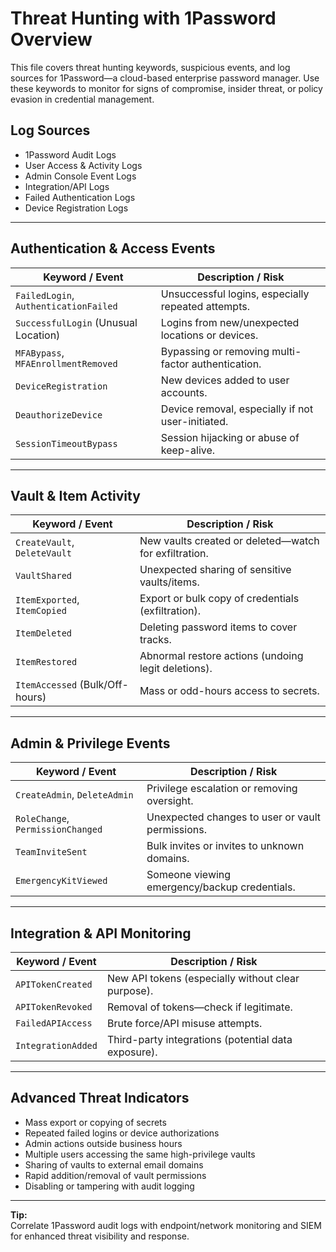# Threat Hunting with 1Password Overview

This file covers threat hunting keywords, suspicious events, and log sources for 1Password—a cloud-based enterprise password manager. Use these keywords to monitor for signs of compromise, insider threat, or policy evasion in credential management.

## Log Sources
- 1Password Audit Logs  
- User Access & Activity Logs  
- Admin Console Event Logs  
- Integration/API Logs  
- Failed Authentication Logs  
- Device Registration Logs  

---

## Authentication & Access Events

| **Keyword / Event**                  | **Description / Risk**                                   |
| ------------------------------------ | -------------------------------------------------------- |
| `FailedLogin`, `AuthenticationFailed`| Unsuccessful logins, especially repeated attempts.       |
| `SuccessfulLogin` (Unusual Location) | Logins from new/unexpected locations or devices.         |
| `MFABypass`, `MFAEnrollmentRemoved`  | Bypassing or removing multi-factor authentication.       |
| `DeviceRegistration`                 | New devices added to user accounts.                      |
| `DeauthorizeDevice`                  | Device removal, especially if not user-initiated.        |
| `SessionTimeoutBypass`               | Session hijacking or abuse of keep-alive.                |

---

## Vault & Item Activity

| **Keyword / Event**                   | **Description / Risk**                                |
| ------------------------------------- | ----------------------------------------------------- |
| `CreateVault`, `DeleteVault`          | New vaults created or deleted—watch for exfiltration. |
| `VaultShared`                         | Unexpected sharing of sensitive vaults/items.         |
| `ItemExported`, `ItemCopied`          | Export or bulk copy of credentials (exfiltration).    |
| `ItemDeleted`                         | Deleting password items to cover tracks.              |
| `ItemRestored`                        | Abnormal restore actions (undoing legit deletions).   |
| `ItemAccessed` (Bulk/Off-hours)       | Mass or odd-hours access to secrets.                  |

---

## Admin & Privilege Events

| **Keyword / Event**                 | **Description / Risk**                                  |
| ----------------------------------- | ------------------------------------------------------- |
| `CreateAdmin`, `DeleteAdmin`        | Privilege escalation or removing oversight.             |
| `RoleChange`, `PermissionChanged`   | Unexpected changes to user or vault permissions.        |
| `TeamInviteSent`                    | Bulk invites or invites to unknown domains.             |
| `EmergencyKitViewed`                | Someone viewing emergency/backup credentials.           |

---

## Integration & API Monitoring

| **Keyword / Event**         | **Description / Risk**                                 |
| --------------------------- | ------------------------------------------------------ |
| `APITokenCreated`           | New API tokens (especially without clear purpose).     |
| `APITokenRevoked`           | Removal of tokens—check if legitimate.                 |
| `FailedAPIAccess`           | Brute force/API misuse attempts.                       |
| `IntegrationAdded`          | Third-party integrations (potential data exposure).    |

---

## Advanced Threat Indicators

- Mass export or copying of secrets  
- Repeated failed logins or device authorizations  
- Admin actions outside business hours  
- Multiple users accessing the same high-privilege vaults  
- Sharing of vaults to external email domains  
- Rapid addition/removal of vault permissions  
- Disabling or tampering with audit logging

---

**Tip:**  
Correlate 1Password audit logs with endpoint/network monitoring and SIEM for enhanced threat visibility and response.

